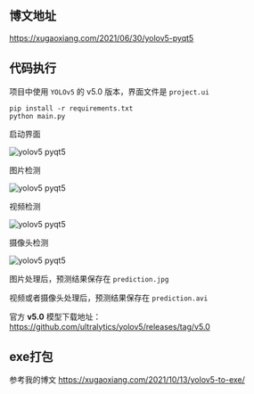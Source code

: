 ## 博文地址

<https://xugaoxiang.com/2021/06/30/yolov5-pyqt5>

## 代码执行

项目中使用 `YOLOv5` 的 v5.0 版本，界面文件是 `project.ui`

```
pip install -r requirements.txt
python main.py
```

启动界面

![yolov5 pyqt5](data/screenshot_app.png)

图片检测

![yolov5 pyqt5](data/screenshot_img.png)

视频检测

![yolov5 pyqt5](data/screenshot_video.gif)

摄像头检测

![yolov5 pyqt5](data/screenshot_camera.gif)

图片处理后，预测结果保存在 `prediction.jpg`

视频或者摄像头处理后，预测结果保存在 `prediction.avi`

官方 **v5.0** 模型下载地址： <https://github.com/ultralytics/yolov5/releases/tag/v5.0>

## exe打包

参考我的博文 <https://xugaoxiang.com/2021/10/13/yolov5-to-exe/>
